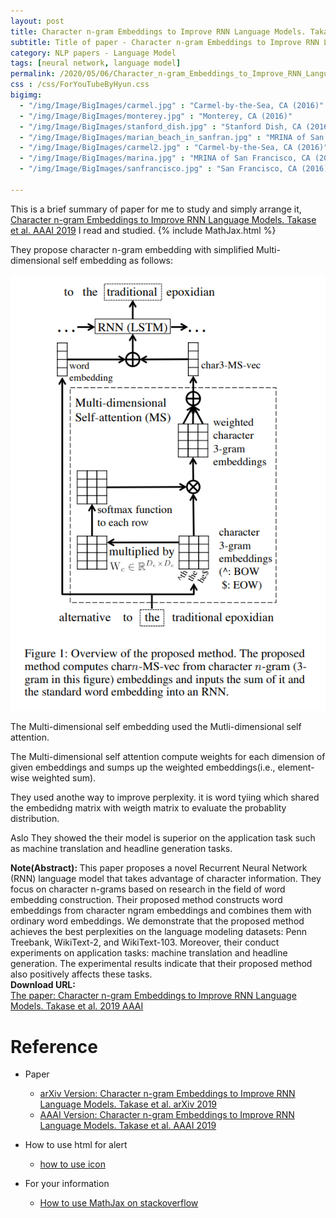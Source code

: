 ```yaml
---
layout: post
title: Character n-gram Embeddings to Improve RNN Language Models. Takase et al. AAAI. 2019.
subtitle: Title of paper - Character n-gram Embeddings to Improve RNN Language Models. Takase et al. AAAI. 2019.
category: NLP papers - Language Model
tags: [neural network, language model]
permalink: /2020/05/06/Character_n-gram_Embeddings_to_Improve_RNN_Language_Models/
css : /css/ForYouTubeByHyun.css
bigimg: 
  - "/img/Image/BigImages/carmel.jpg" : "Carmel-by-the-Sea, CA (2016)"
  - "/img/Image/BigImages/monterey.jpg" : "Monterey, CA (2016)"
  - "/img/Image/BigImages/stanford_dish.jpg" : "Stanford Dish, CA (2016)"
  - "/img/Image/BigImages/marian_beach_in_sanfran.jpg" : "MRINA of San Francisco, CA (2016)"
  - "/img/Image/BigImages/carmel2.jpg" : "Carmel-by-the-Sea, CA (2016)"
  - "/img/Image/BigImages/marina.jpg" : "MRINA of San Francisco, CA (2016)"
  - "/img/Image/BigImages/sanfrancisco.jpg" : "San Francisco, CA (2016)"
  
---
```


This is a brief summary of paper for me to study and simply arrange it, [Character n-gram Embeddings to Improve RNN Language Models. Takase et al. AAAI 2019](https://www.aaai.org/ojs/index.php/AAAI/article/view/4440) I read and studied. 
{% include MathJax.html %}


They propose character n-gram embedding with simplified Multi-dimensional self embedding as follows:

![Takase et al. 2019 AAAI](/img/Image/NaturalLanguageProcessing/NLPLabs/Paper_Investigation/Language_Model/2020-05-06-Character_n-gram_Embeddings_to_Improve_RNN_Language_Models/simplified_multi-dimensional_self_embedding.PNG)

The Multi-dimensional self embedding used the Mutli-dimensional self attention.

The Multi-dimensional self attention compute weights for each dimension of given embeddings and sumps up the weighted embeddings(i.e., element-wise weighted sum). 

They used anothe way to improve perplexity. it is word tyiing which shared the embedidng matrix with weigth matrix to evaluate the probablity distribution. 

Aslo They showed the their model is superior on the application task such as machine translation and headline generation tasks.

<div class="alert alert-info" role="alert"><i class="fa fa-info-circle"></i> <b>Note(Abstract): </b>
This paper proposes a novel Recurrent Neural Network (RNN) language model that takes advantage of character information. They focus on character n-grams based on research in the field of word embedding construction. Their proposed method constructs word embeddings from character ngram embeddings and combines them with ordinary word embeddings. We demonstrate that the proposed method achieves the best perplexities on the language modeling datasets: Penn Treebank, WikiText-2, and WikiText-103. Moreover, their conduct experiments on application tasks: machine translation and headline generation. The experimental results indicate that their proposed method also positively affects these tasks.
</div>
    
<div class="alert alert-success" role="alert"><i class="fa fa-paperclip fa-lg"></i> <b>Download URL: </b><br>
  <a href="https://www.aaai.org/ojs/index.php/AAAI/article/view/4440">The paper: Character n-gram Embeddings to Improve RNN Language Models. Takase et al. 2019 AAAI</a>
</div>

# Reference 

- Paper 
  - [arXiv Version: Character n-gram Embeddings to Improve RNN Language Models. Takase et al. arXiv 2019](https://arxiv.org/abs/1906.05506)
  - [AAAI  Version: Character n-gram Embeddings to Improve RNN Language Models. Takase et al. AAAI 2019](https://www.aaai.org/ojs/index.php/AAAI/article/view/4440)
  
- How to use html for alert
  - [how to use icon](http://idratherbewriting.com/documentation-theme-jekyll/mydoc_icons.html)
    
- For your information
  - [How to use MathJax on stackoverflow](https://math.meta.stackexchange.com/questions/5020/mathjax-basic-tutorial-and-quick-reference)




























